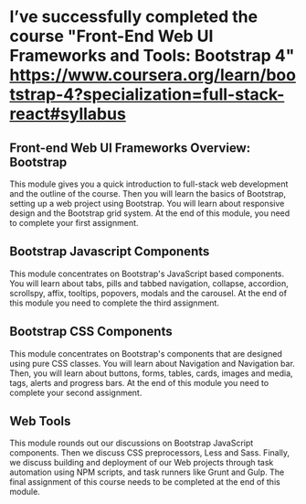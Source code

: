 # I’ve successfully completed the course "Front-End Web UI Frameworks and Tools: Bootstrap 4" https://www.coursera.org/learn/bootstrap-4?specialization=full-stack-react#syllabus

## Front-end Web UI Frameworks Overview: Bootstrap

This module gives you a quick introduction to full-stack web development and the outline of the course. Then you will learn the basics of Bootstrap, setting up a web project using Bootstrap. You will learn about responsive design and the Bootstrap grid system. At the end of this module, you need to complete your first assignment.

## Bootstrap Javascript Components

This module concentrates on Bootstrap's JavaScript based components. You will learn about tabs, pills and tabbed navigation, collapse, accordion, scrollspy, affix, tooltips, popovers, modals and the carousel. At the end of this module you need to complete the third assignment.

## Bootstrap CSS Components

This module concentrates on Bootstrap's components that are designed using pure CSS classes. You will learn about Navigation and Navigation bar. Then, you will learn about buttons, forms, tables, cards, images and media, tags, alerts and progress bars. At the end of this module you need to complete your second assignment.

## Web Tools

This module rounds out our discussions on Bootstrap JavaScript components. Then we discuss CSS preprocessors, Less and Sass. Finally, we discuss building and deployment of our Web projects through task automation using NPM scripts, and task runners like Grunt and Gulp. The final assignment of this course needs to be completed at the end of this module.

